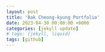 ```yaml
---
layout: post
title: 'Bak Cheong-kyung Portfolio'
date: 2023-04-30 00:00:00 +0800
categories: [jekyll update]
# tags: [jekyll, liquid]
tags: [github]
---
```


<!--more-->
<script src="https://gist.github.com/smutnyleszek/9803727.js"></script>
